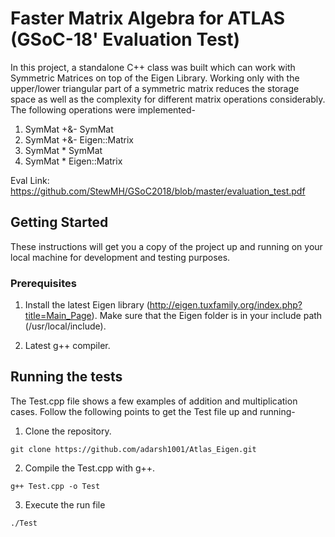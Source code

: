 # Faster Matrix Algebra for ATLAS (GSoC-18' Evaluation Test)

In this project, a standalone C++ class was built which can work with Symmetric Matrices on top of the Eigen Library. Working only with the upper/lower triangular part of a symmetric matrix reduces the storage space as well as the complexity for different matrix operations considerably. The following operations were implemented-
1. SymMat +&- SymMat
2. SymMat +&- Eigen::Matrix
3. SymMat * SymMat
4. SymMat * Eigen::Matrix

Eval Link: https://github.com/StewMH/GSoC2018/blob/master/evaluation_test.pdf

## Getting Started

These instructions will get you a copy of the project up and running on your local machine for development and testing purposes.

### Prerequisites

1. Install the latest Eigen library (http://eigen.tuxfamily.org/index.php?title=Main_Page). Make sure that the Eigen folder is in your include path (/usr/local/include).

2. Latest g++ compiler.

## Running the tests

The Test.cpp file shows a few examples of addition and multiplication cases. Follow the following points to get the Test file up and running-

1. Clone the repository.

```
git clone https://github.com/adarsh1001/Atlas_Eigen.git
```

2. Compile the Test.cpp with g++.

```
g++ Test.cpp -o Test
```

3. Execute the run file

```
./Test
```

